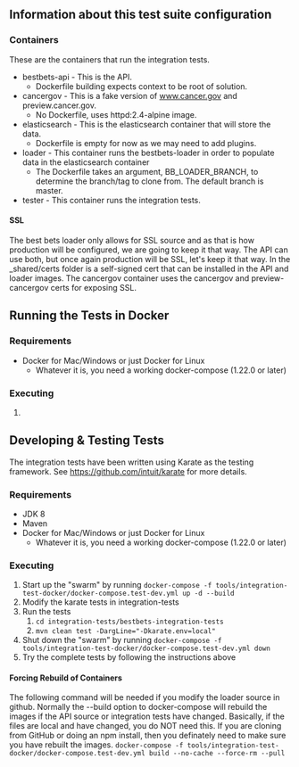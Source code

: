 ## Information about this test suite configuration

### Containers
These are the containers that run the integration tests.
* bestbets-api - This is the API. 
  * Dockerfile building expects context to be root of solution.
* cancergov - This is a fake version of www.cancer.gov and preview.cancer.gov. 
  * No Dockerfile, uses httpd:2.4-alpine image.
* elasticsearch - This is the elasticsearch container that will store the data.
  * Dockerfile is empty for now as we may need to add plugins. 
* loader - This container runs the bestbets-loader in order to populate data in the elasticsearch container
  * The Dockerfile takes an argument, BB_LOADER_BRANCH, to determine the branch/tag to clone from. The default branch is master.
* tester - This container runs the integration tests.

#### SSL
The best bets loader only allows for SSL source and as that is how production will be configured, we are going to keep it that way. The API can use both, but once again production will be SSL, let's keep it that way. In the _shared/certs folder is a self-signed cert that can be installed in the API and loader images. The cancergov container uses the cancergov and preview-cancergov certs for exposing SSL.

## Running the Tests in Docker
### Requirements
* Docker for Mac/Windows or just Docker for Linux
  * Whatever it is, you need a working docker-compose (1.22.0 or later)

### Executing
1. 

## Developing & Testing Tests
The integration tests have been written using Karate as the testing framework. See https://github.com/intuit/karate for more details.

### Requirements
* JDK 8
* Maven
* Docker for Mac/Windows or just Docker for Linux
  * Whatever it is, you need a working docker-compose (1.22.0 or later)

### Executing
1. Start up the "swarm" by running `docker-compose -f tools/integration-test-docker/docker-compose.test-dev.yml up -d --build`
1. Modify the karate tests in integration-tests
1. Run the tests
   1. `cd integration-tests/bestbets-integration-tests`
   1. `mvn clean test -DargLine="-Dkarate.env=local"`
1. Shut down the "swarm" by running `docker-compose -f tools/integration-test-docker/docker-compose.test-dev.yml down`
1. Try the complete tests by following the instructions above


#### Forcing Rebuild of Containers
The following command will be needed if you modify the loader source in github. Normally the --build option to docker-compose will rebuild the images if the API source or integration tests have changed. Basically, if the files are local and have changed, you do NOT need this. If you are cloning from GitHub or doing an npm install, then you definately need to make sure you have rebuilt the images.
`docker-compose -f tools/integration-test-docker/docker-compose.test-dev.yml build --no-cache --force-rm --pull`





